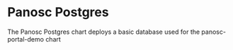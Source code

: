 Panosc Postgres 
==========================

The Panosc Postgres chart deploys a basic database used for the panosc-portal-demo chart